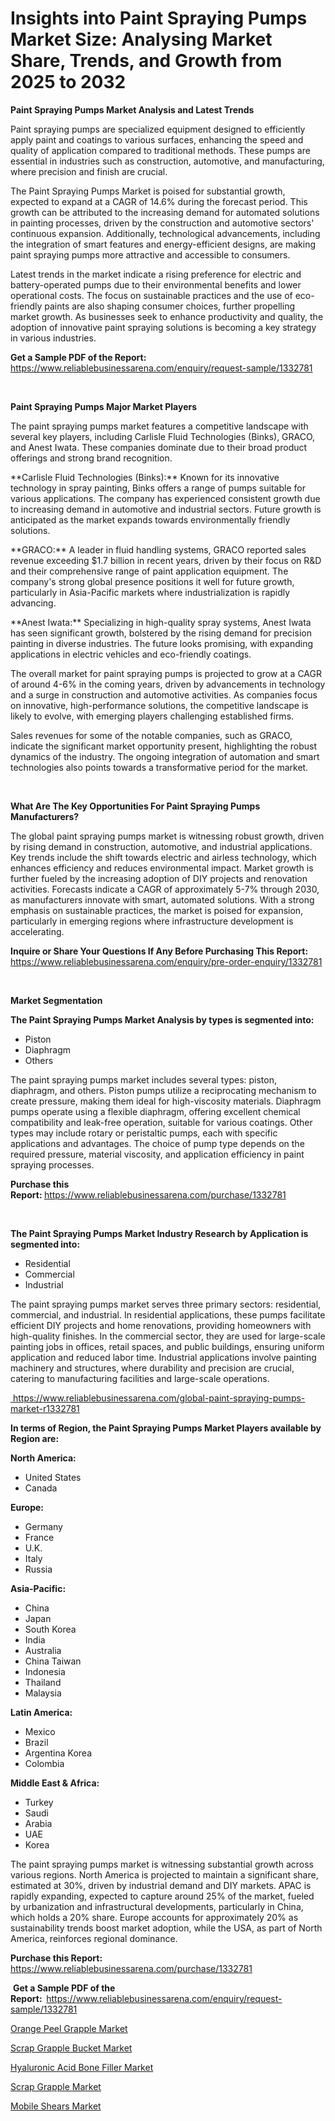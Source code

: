<p><h1>Insights into Paint Spraying Pumps Market Size: Analysing Market Share, Trends, and Growth from 2025 to 2032</h1></p><p><strong>Paint Spraying Pumps Market Analysis and Latest Trends</strong></p>
<p><p>Paint spraying pumps are specialized equipment designed to efficiently apply paint and coatings to various surfaces, enhancing the speed and quality of application compared to traditional methods. These pumps are essential in industries such as construction, automotive, and manufacturing, where precision and finish are crucial. </p><p>The Paint Spraying Pumps Market is poised for substantial growth, expected to expand at a CAGR of 14.6% during the forecast period. This growth can be attributed to the increasing demand for automated solutions in painting processes, driven by the construction and automotive sectors' continuous expansion. Additionally, technological advancements, including the integration of smart features and energy-efficient designs, are making paint spraying pumps more attractive and accessible to consumers.</p><p>Latest trends in the market indicate a rising preference for electric and battery-operated pumps due to their environmental benefits and lower operational costs. The focus on sustainable practices and the use of eco-friendly paints are also shaping consumer choices, further propelling market growth. As businesses seek to enhance productivity and quality, the adoption of innovative paint spraying solutions is becoming a key strategy in various industries.</p></p>
<p><strong>Get a Sample PDF of the Report:&nbsp;</strong> <a href="https://www.reliablebusinessarena.com/enquiry/request-sample/1332781?utm_campaign=3024&utm_medium=2&utm_source=Github&utm_content=ia&utm_term=24032025&utm_id=paint-spraying-pumps">https://www.reliablebusinessarena.com/enquiry/request-sample/1332781</a></p>
<p>&nbsp;</p>
<p><strong>Paint Spraying Pumps Major Market Players</strong></p>
<p><p>The paint spraying pumps market features a competitive landscape with several key players, including Carlisle Fluid Technologies (Binks), GRACO, and Anest Iwata. These companies dominate due to their broad product offerings and strong brand recognition.</p><p>**Carlisle Fluid Technologies (Binks):** Known for its innovative technology in spray painting, Binks offers a range of pumps suitable for various applications. The company has experienced consistent growth due to increasing demand in automotive and industrial sectors. Future growth is anticipated as the market expands towards environmentally friendly solutions.</p><p>**GRACO:** A leader in fluid handling systems, GRACO reported sales revenue exceeding $1.7 billion in recent years, driven by their focus on R&D and their comprehensive range of paint application equipment. The company's strong global presence positions it well for future growth, particularly in Asia-Pacific markets where industrialization is rapidly advancing.</p><p>**Anest Iwata:** Specializing in high-quality spray systems, Anest Iwata has seen significant growth, bolstered by the rising demand for precision painting in diverse industries. The future looks promising, with expanding applications in electric vehicles and eco-friendly coatings.</p><p>The overall market for paint spraying pumps is projected to grow at a CAGR of around 4-6% in the coming years, driven by advancements in technology and a surge in construction and automotive activities. As companies focus on innovative, high-performance solutions, the competitive landscape is likely to evolve, with emerging players challenging established firms.</p><p>Sales revenues for some of the notable companies, such as GRACO, indicate the significant market opportunity present, highlighting the robust dynamics of the industry. The ongoing integration of automation and smart technologies also points towards a transformative period for the market.</p></p>
<p>&nbsp;</p>
<p><strong>What Are The Key Opportunities For Paint Spraying Pumps Manufacturers?</strong></p>
<p><p>The global paint spraying pumps market is witnessing robust growth, driven by rising demand in construction, automotive, and industrial applications. Key trends include the shift towards electric and airless technology, which enhances efficiency and reduces environmental impact. Market growth is further fueled by the increasing adoption of DIY projects and renovation activities. Forecasts indicate a CAGR of approximately 5-7% through 2030, as manufacturers innovate with smart, automated solutions. With a strong emphasis on sustainable practices, the market is poised for expansion, particularly in emerging regions where infrastructure development is accelerating.</p></p>
<p><strong>Inquire or Share Your Questions If Any Before Purchasing This Report:</strong> <a href="https://www.reliablebusinessarena.com/enquiry/pre-order-enquiry/1332781?utm_campaign=3024&utm_medium=2&utm_source=Github&utm_content=ia&utm_term=24032025&utm_id=paint-spraying-pumps">https://www.reliablebusinessarena.com/enquiry/pre-order-enquiry/1332781</a></p>
<p>&nbsp;</p>
<p><strong>Market Segmentation</strong></p>
<p><strong>The Paint Spraying Pumps Market Analysis by types is segmented into:</strong></p>
<p><ul><li>Piston</li><li>Diaphragm</li><li>Others</li></ul></p>
<p><p>The paint spraying pumps market includes several types: piston, diaphragm, and others. Piston pumps utilize a reciprocating mechanism to create pressure, making them ideal for high-viscosity materials. Diaphragm pumps operate using a flexible diaphragm, offering excellent chemical compatibility and leak-free operation, suitable for various coatings. Other types may include rotary or peristaltic pumps, each with specific applications and advantages. The choice of pump type depends on the required pressure, material viscosity, and application efficiency in paint spraying processes.</p></p>
<p><strong>Purchase this Report:&nbsp;</strong><a href="https://www.reliablebusinessarena.com/purchase/1332781?utm_campaign=3024&utm_medium=2&utm_source=Github&utm_content=ia&utm_term=24032025&utm_id=paint-spraying-pumps">https://www.reliablebusinessarena.com/purchase/1332781</a></p>
<p>&nbsp;</p>
<p><strong>The Paint Spraying Pumps Market Industry Research by Application is segmented into:</strong></p>
<p><ul><li>Residential</li><li>Commercial</li><li>Industrial</li></ul></p>
<p><p>The paint spraying pumps market serves three primary sectors: residential, commercial, and industrial. In residential applications, these pumps facilitate efficient DIY projects and home renovations, providing homeowners with high-quality finishes. In the commercial sector, they are used for large-scale painting jobs in offices, retail spaces, and public buildings, ensuring uniform application and reduced labor time. Industrial applications involve painting machinery and structures, where durability and precision are crucial, catering to manufacturing facilities and large-scale operations.</p></p>
<p><a href="https://www.reliablebusinessarena.com/global-paint-spraying-pumps-market-r1332781?utm_campaign=3024&utm_medium=2&utm_source=Github&utm_content=ia&utm_term=24032025&utm_id=paint-spraying-pumps">&nbsp;https://www.reliablebusinessarena.com/global-paint-spraying-pumps-market-r1332781</a></p>
<p><strong>In terms of Region, the Paint Spraying Pumps Market Players available by Region are:</strong></p>
<p>
    <p> <strong> North America: </strong>
        <ul>
            <li>United States</li>
            <li>Canada</li>
        </ul>
        </p> 
    <p> <strong> Europe: </strong>
        <ul>
            <li>Germany</li>
            <li>France</li>
            <li>U.K.</li>
            <li>Italy</li>
            <li>Russia</li>
        </ul>
        </p> 
    <p> <strong> Asia-Pacific: </strong>
        <ul>
            <li>China</li>
            <li>Japan</li>
            <li>South Korea</li>
            <li>India</li>
            <li>Australia</li>
            <li>China Taiwan</li>
            <li>Indonesia</li>
            <li>Thailand</li>
            <li>Malaysia</li>
        </ul>
        </p> 
    <p> <strong> Latin America: </strong>
        <ul>
            <li>Mexico</li>
            <li>Brazil</li>
            <li>Argentina Korea</li>
            <li>Colombia</li>
        </ul>
        </p> 
    <p> <strong> Middle East & Africa: </strong>
        <ul>
            <li>Turkey</li>
            <li>Saudi</li>
            <li>Arabia</li>
            <li>UAE</li>
            <li>Korea</li>
        </ul>
    </p>
    </p>
<p><p>The paint spraying pumps market is witnessing substantial growth across various regions. North America is projected to maintain a significant share, estimated at 30%, driven by industrial demand and DIY markets. APAC is rapidly expanding, expected to capture around 25% of the market, fueled by urbanization and infrastructural developments, particularly in China, which holds a 20% share. Europe accounts for approximately 20% as sustainability trends boost market adoption, while the USA, as part of North America, reinforces regional dominance.</p></p>
<p><strong>Purchase this Report: </strong><a href="https://www.reliablebusinessarena.com/purchase/1332781?utm_campaign=3024&utm_medium=2&utm_source=Github&utm_content=ia&utm_term=24032025&utm_id=paint-spraying-pumps">https://www.reliablebusinessarena.com/purchase/1332781</a></p>
<p>&nbsp;<strong>Get a Sample PDF of the Report:&nbsp;&nbsp;</strong><a href="https://www.reliablebusinessarena.com/enquiry/request-sample/1332781?utm_campaign=3024&utm_medium=2&utm_source=Github&utm_content=ia&utm_term=24032025&utm_id=paint-spraying-pumps">https://www.reliablebusinessarena.com/enquiry/request-sample/1332781</a></p>
<p><strong></strong></p>
<p><p><a href="https://www.linkedin.com/pulse/orange-peel-grapple-market-growth-competitive-landscape-segment-t3zbe?utm_campaign=3024&utm_medium=2&utm_source=Github&utm_content=ia&utm_term=24032025&utm_id=paint-spraying-pumps">Orange Peel Grapple Market</a></p><p><a href="https://www.linkedin.com/pulse/future-scrap-grapple-bucket-market-trends-revenue-forecast-j6y8e?utm_campaign=3024&utm_medium=2&utm_source=Github&utm_content=ia&utm_term=24032025&utm_id=paint-spraying-pumps">Scrap Grapple Bucket Market</a></p><p><a href="https://github.com/amoakuolaopa/Market-Research-Report-List-1/blob/main/hyaluronic-acid-bone-filler-market.md?utm_campaign=3024&utm_medium=2&utm_source=Github&utm_content=ia&utm_term=24032025&utm_id=paint-spraying-pumps">Hyaluronic Acid Bone Filler Market</a></p><p><a href="https://www.linkedin.com/pulse/global-scrap-grapple-market-pulse-trends-growth-analysis-6lode?utm_campaign=3024&utm_medium=2&utm_source=Github&utm_content=ia&utm_term=24032025&utm_id=paint-spraying-pumps">Scrap Grapple Market</a></p><p><a href="https://www.linkedin.com/pulse/key-drivers-mobile-shears-market-how-its-growing-77-cagr-p0qxe?utm_campaign=3024&utm_medium=2&utm_source=Github&utm_content=ia&utm_term=24032025&utm_id=paint-spraying-pumps">Mobile Shears Market</a></p></p>